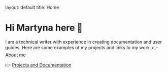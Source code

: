 layout: default
title: Home

# Hi Martyna here 👋

I am a technical writer with experience in creating documentation and user guides. Here are some examples of my projects and links to my work.
👉 [About me](about.md)

👉 [Projects and Documentation](projects.md)
